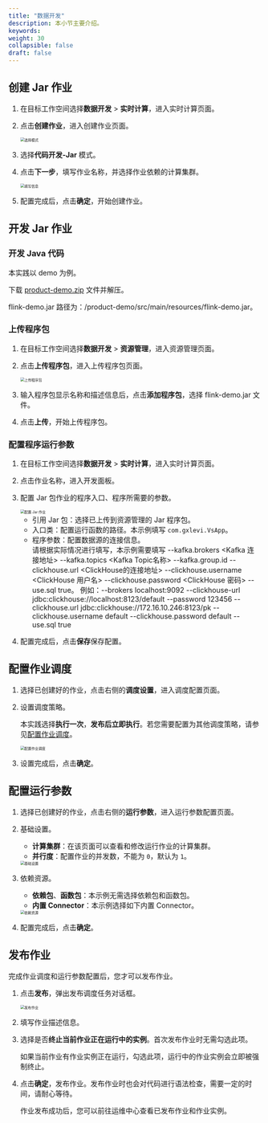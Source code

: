 ```yaml
---
title: "数据开发"
description: 本小节主要介绍。 
keywords: 
weight: 30
collapsible: false
draft: false
---
```


## 创建 Jar 作业

1. 在目标工作空间选择**数据开发** > **实时计算**，进入实时计算页面。
2. 点击**创建作业**，进入创建作业页面。
   
   <img src="/bigdata/dataomnis/_images/choose_model_jar.png" alt="选择模式" style="zoom:50%;" />

3. 选择**代码开发-Jar** 模式。
4. 点击**下一步**，填写作业名称，并选择作业依赖的计算集群。
   
   <img src="/bigdata/dataomnis/_images/job_basic.png" alt="填写信息" style="zoom:50%;" />

5. 配置完成后，点击**确定**，开始创建作业。

## 开发 Jar 作业

### 开发 Java 代码

本实践以 demo 为例。

下载 [product-demo.zip](https://wiki.yunify.com/download/attachments/91871362/product-demo.zip?version=1&modificationDate=1638683201473&api=v2) 文件并解压。

flink-demo.jar 路径为：/product-demo/src/main/resources/flink-demo.jar。

### 上传程序包

1. 在目标工作空间选择**数据开发** > **资源管理**，进入资源管理页面。
2. 点击**上传程序包**，进入上传程序包页面。
   
   <img src="/bigdata/dataomnis/_images/upload_procedure.png" alt="上传程序包" style="zoom:50%;" />

3. 输入程序包显示名称和描述信息后，点击**添加程序包**，选择 flink-demo.jar 文件。
4. 点击**上传**，开始上传程序包。

### 配置程序运行参数

1. 在目标工作空间选择**数据开发** > **实时计算**，进入实时计算页面。
2. 点击作业名称，进入开发面板。
3. 配置 Jar 包作业的程序入口、程序所需要的参数。
   
   <img src="/bigdata/dataomnis/_images/job_jar_edit.png" alt="配置 Jar 作业" style="zoom:50%;" />

   - 引用 Jar 包：选择已上传到资源管理的 Jar 程序包。
   - 入口类：配置运行函数的路径。本示例填写 `com.gxlevi.VsApp`。
   - 程序参数：配置数据源的连接信息。   
     请根据实际情况进行填写，本示例需要填写 --kafka.brokers <Kafka 连接地址> --kafka.topics <Kafka Topic名称> --kafka.group.id <Kafka Group ID> --clickhouse.url <ClickHouse的连接地址> --clickhouse.username <ClickHouse 用户名> --clickhouse.password <ClickHouse 密码> --use.sql true。
     例如：--brokers localhost:9092 --clickhouse-url jdbc:clickhouse://localhost:8123/default --password 123456 --clickhouse.url jdbc:clickhouse://172.16.10.246:8123/pk --clickhouse.username default --clickhouse.password default --use.sql true
   
4. 配置完成后，点击**保存**保存配置。

## 配置作业调度

1. 选择已创建好的作业，点击右侧的**调度设置**，进入调度配置页面。    
2. 设置调度策略。   
   
   本实践选择**执行一次**，**发布后立即执行**。若您需要配置为其他调度策略，请参见[配置作业调度](../../../manual/data_development/job/scheduling_job)。

   <img src="/bigdata/dataomnis/_images/bp_schedule_jar.png" alt="配置作业调度" style="zoom:50%;" />

3. 设置完成后，点击**确定**。

## 配置运行参数

1. 选择已创建好的作业，点击右侧的**运行参数**，进入运行参数配置页面。 

2. 基础设置。
   
   - **计算集群**：在该页面可以查看和修改运行作业的计算集群。
   - **并行度**：配置作业的并发数，不能为 `0`，默认为 `1`。

   <img src="/bigdata/dataomnis/_images/bp_enviroment_jar_1.png" alt="基础设置" style="zoom:50%;" />
   
3. 依赖资源。

   - **依赖包**、**函数包**：本示例无需选择依赖包和函数包。
   - **内置 Connector**：本示例选择如下内置 Connector。
   
   <img src="/bigdata/dataomnis/_images/bp_enviroment_jar_2.png" alt="依赖资源" style="zoom:50%;" />

4. 配置完成后，点击**确定**。

## 发布作业

完成作业调度和运行参数配置后，您才可以发布作业。

1. 点击**发布**，弹出发布调度任务对话框。

   <img src="/bigdata/dataomnis/_images/publish_job.png" alt="发布作业" style="zoom:50%;" />

2. 填写作业描述信息。
3. 选择是否**终止当前作业正在运行中的实例**。首次发布作业时无需勾选此项。
   
   如果当前作业有作业实例正在运行，勾选此项，运行中的作业实例会立即被强制终止。

4. 点击**确定**，发布作业。发布作业时也会对代码进行语法检查，需要一定的时间，请耐心等待。

   作业发布成功后，您可以前往运维中心查看已发布作业和作业实例。





